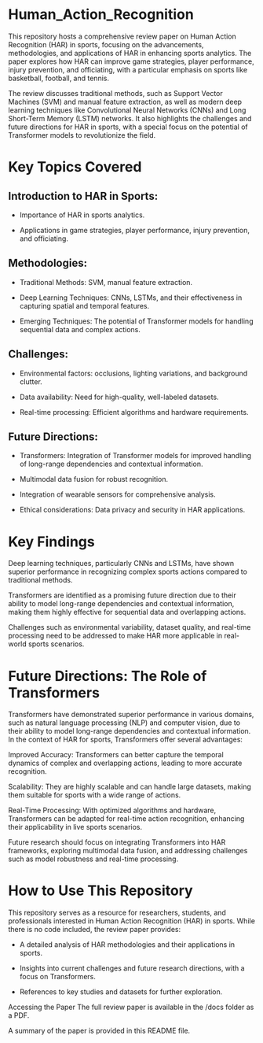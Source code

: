 # Human_Action_Recognition

This repository hosts a comprehensive review paper on Human Action Recognition (HAR) in sports, focusing on the advancements, methodologies, and applications of HAR in enhancing sports analytics. The paper explores how HAR can improve game strategies, player performance, injury prevention, and officiating, with a particular emphasis on sports like basketball, football, and tennis.

The review discusses traditional methods, such as Support Vector Machines (SVM) and manual feature extraction, as well as modern deep learning techniques like Convolutional Neural Networks (CNNs) and Long Short-Term Memory (LSTM) networks. It also highlights the challenges and future directions for HAR in sports, with a special focus on the potential of Transformer models to revolutionize the field.

# Key Topics Covered
## Introduction to HAR in Sports:

- Importance of HAR in sports analytics.

- Applications in game strategies, player performance, injury prevention, and officiating.

## Methodologies:

- Traditional Methods: SVM, manual feature extraction.

- Deep Learning Techniques: CNNs, LSTMs, and their effectiveness in capturing spatial and temporal features.

- Emerging Techniques: The potential of Transformer models for handling sequential data and complex actions.

## Challenges:

- Environmental factors: occlusions, lighting variations, and background clutter.

- Data availability: Need for high-quality, well-labeled datasets.

- Real-time processing: Efficient algorithms and hardware requirements.

## Future Directions:

- Transformers: Integration of Transformer models for improved handling of long-range dependencies and contextual information.

- Multimodal data fusion for robust recognition.

- Integration of wearable sensors for comprehensive analysis.

- Ethical considerations: Data privacy and security in HAR applications.

# Key Findings
Deep learning techniques, particularly CNNs and LSTMs, have shown superior performance in recognizing complex sports actions compared to traditional methods.

Transformers are identified as a promising future direction due to their ability to model long-range dependencies and contextual information, making them highly effective for sequential data and overlapping actions.

Challenges such as environmental variability, dataset quality, and real-time processing need to be addressed to make HAR more applicable in real-world sports scenarios.

# Future Directions: The Role of Transformers
Transformers have demonstrated superior performance in various domains, such as natural language processing (NLP) and computer vision, due to their ability to model long-range dependencies and contextual information. In the context of HAR for sports, Transformers offer several advantages:

Improved Accuracy: Transformers can better capture the temporal dynamics of complex and overlapping actions, leading to more accurate recognition.

Scalability: They are highly scalable and can handle large datasets, making them suitable for sports with a wide range of actions.

Real-Time Processing: With optimized algorithms and hardware, Transformers can be adapted for real-time action recognition, enhancing their applicability in live sports scenarios.

Future research should focus on integrating Transformers into HAR frameworks, exploring multimodal data fusion, and addressing challenges such as model robustness and real-time processing.

# How to Use This Repository
This repository serves as a resource for researchers, students, and professionals interested in Human Action Recognition (HAR) in sports. While there is no code included, the review paper provides:

- A detailed analysis of HAR methodologies and their applications in sports.

- Insights into current challenges and future research directions, with a focus on Transformers.

- References to key studies and datasets for further exploration.

Accessing the Paper
The full review paper is available in the /docs folder as a PDF.

A summary of the paper is provided in this README file.
